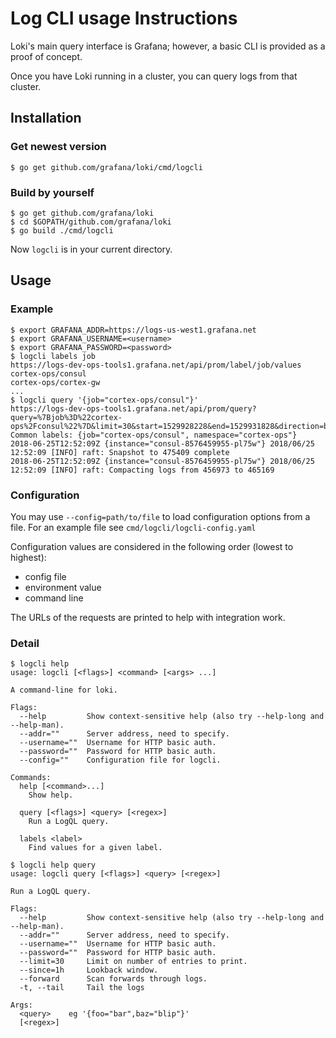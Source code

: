 # Log CLI usage Instructions

Loki's main query interface is Grafana; however, a basic CLI is provided as a proof of concept.

Once you have Loki running in a cluster, you can query logs from that cluster.

## Installation

### Get newest version

```
$ go get github.com/grafana/loki/cmd/logcli
```

### Build by yourself

```
$ go get github.com/grafana/loki
$ cd $GOPATH/github.com/grafana/loki
$ go build ./cmd/logcli
```

Now `logcli` is in your current directory.

## Usage

### Example

```
$ export GRAFANA_ADDR=https://logs-us-west1.grafana.net
$ export GRAFANA_USERNAME=<username>
$ export GRAFANA_PASSWORD=<password>
$ logcli labels job
https://logs-dev-ops-tools1.grafana.net/api/prom/label/job/values
cortex-ops/consul
cortex-ops/cortex-gw
...
$ logcli query '{job="cortex-ops/consul"}'
https://logs-dev-ops-tools1.grafana.net/api/prom/query?query=%7Bjob%3D%22cortex-ops%2Fconsul%22%7D&limit=30&start=1529928228&end=1529931828&direction=backward&regexp=
Common labels: {job="cortex-ops/consul", namespace="cortex-ops"}
2018-06-25T12:52:09Z {instance="consul-8576459955-pl75w"} 2018/06/25 12:52:09 [INFO] raft: Snapshot to 475409 complete
2018-06-25T12:52:09Z {instance="consul-8576459955-pl75w"} 2018/06/25 12:52:09 [INFO] raft: Compacting logs from 456973 to 465169
```

### Configuration

You may use `--config=path/to/file` to load configuration options from a file. For an example file see `cmd/logcli/logcli-config.yaml`

Configuration values are considered in the following order (lowest to highest):
- config file
- environment value
- command line

The URLs of the requests are printed to help with integration work.

### Detail

```
$ logcli help
usage: logcli [<flags>] <command> [<args> ...]

A command-line for loki.

Flags:
  --help         Show context-sensitive help (also try --help-long and --help-man).
  --addr=""      Server address, need to specify.
  --username=""  Username for HTTP basic auth.
  --password=""  Password for HTTP basic auth.
  --config=""    Configuration file for logcli.

Commands:
  help [<command>...]
    Show help.

  query [<flags>] <query> [<regex>]
    Run a LogQL query.

  labels <label>
    Find values for a given label.

$ logcli help query
usage: logcli query [<flags>] <query> [<regex>]

Run a LogQL query.

Flags:
  --help         Show context-sensitive help (also try --help-long and --help-man).
  --addr=""      Server address, need to specify.
  --username=""  Username for HTTP basic auth.
  --password=""  Password for HTTP basic auth.
  --limit=30     Limit on number of entries to print.
  --since=1h     Lookback window.
  --forward      Scan forwards through logs.
  -t, --tail     Tail the logs

Args:
  <query>    eg '{foo="bar",baz="blip"}'
  [<regex>]
```
